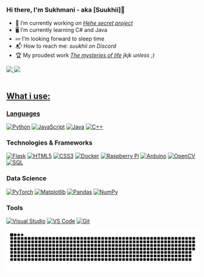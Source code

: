 ### Hi there, I'm Sukhmani - aka [Suukhii]👋 

- 🔭 I’m currently working _on [Hehe secret project](https://github.com/Suukhii/RPG)_
- 🖥️ I’m currently learning C# and Java 
- 💤 I’m looking forward to sleep time
- 📬 How to reach me: _suukhii on Discord_
- 🏆 My proudest work _[The mysteries of life](https://github.com/Suukhii/Chicken) jkjk unless ;)_ 

<div align="">
  <a href="https://github.com/Suukhii">
  <img height="145em" src="https://github-readme-stats.vercel.app/api?username=Suukhii&show_icons=true&theme=calm&include_all_commits=true&count_private=true"/>
    
  <img height="145em" src="https://github-readme-stats.vercel.app/api/top-langs/?username=Suukhii&layout=compact&langs_count=7&count_private=true&theme=calm"/>
  
</div>
<div style="display: inline_block"><br>


## What i use:

### Languages
[![Python](https://img.shields.io/badge/python-black?style=for-the-badge&logo=python)](https://github.com/Suukhii)
[![JavaScript](https://img.shields.io/badge/javascript-black?style=for-the-badge&logo=javascript)](https://github.com/Suukhii)
[![Java](https://img.shields.io/badge/java-black?style=for-the-badge&logo=openjdk)](https://github.com/Suukhii)
[![C++](https://img.shields.io/badge/c++-black?style=for-the-badge&logo=cplusplus)](https://github.com/Suukhii)


### Technologies & Frameworks
[![Flask](https://img.shields.io/badge/flask-black?style=for-the-badge&logo=flask)](https://github.com/Suukhii)
[![HTML5](https://img.shields.io/badge/html5-black?style=for-the-badge&logo=html5)](https://github.com/Suukhii)
[![CSS3](https://img.shields.io/badge/css3-black?style=for-the-badge&logo=css3)](https://github.com/Suukhii)
[![Docker](https://img.shields.io/badge/docker-black?style=for-the-badge&logo=docker)](https://github.com/Suukhii)
[![Raspberry Pi](https://img.shields.io/badge/raspberrypi-black?style=for-the-badge&logo=raspberrypi)](https://github.com/Suukhii)
[![Arduino](https://img.shields.io/badge/arduino-black?style=for-the-badge&logo=arduino)](https://github.com/Suukhii)
[![OpenCV](https://img.shields.io/badge/opencv-black?style=for-the-badge&logo=opencv)](https://github.com/Suukhii)
[![SQL](https://img.shields.io/badge/sql-black?style=for-the-badge&logo=postgresql)](https://github.com/Suukhii)




### Data Science
[![PyTorch](https://img.shields.io/badge/PyTorch-black?style=for-the-badge&logo=PyTorch)](https://github.com/Suukhii)
[![Matplotlib](https://img.shields.io/badge/Matplotlib-black?style=for-the-badge&logo=matplotlib)](https://github.com/Suukhii)
[![Pandas](https://img.shields.io/badge/pandas-black?style=for-the-badge&logo=pandas)](https://github.com/Suukhii)
[![NumPy](https://img.shields.io/badge/numpy-black?style=for-the-badge&logo=numpy)](https://github.com/Suukhii)
  
### Tools
[![Visual Studio](https://img.shields.io/badge/visualstudio-black?style=for-the-badge&logo=visualstudio)](https://github.com/Suukhii)
[![VS Code](https://img.shields.io/badge/vscode-black?style=for-the-badge&logo=visualstudiocode)](https://github.com/Suukhii)
[![Git](https://img.shields.io/badge/git-black?style=for-the-badge&logo=git)](https://github.com/Suukhii)

![Snake animation](https://github.com/Suukhii/Suukhii/blob/output/github-contribution-grid-snake-dark.svg)
  
